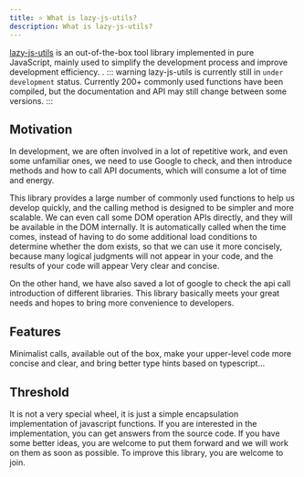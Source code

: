 ```yaml
---
title: ⭐ What is lazy-js-utils?
description: What is lazy-js-utils?
---
```


[lazy-js-utils](https://github.com/Simon-He95/lazy-js-utils) is an out-of-the-box tool library implemented in pure JavaScript, mainly used to simplify the development process and improve development efficiency. .
::: warning
lazy-js-utils is currently still in `under development` status. Currently 200+ commonly used functions have been compiled, but the documentation and API may still change between some versions.
:::

## Motivation

In development, we are often involved in a lot of repetitive work, and even some unfamiliar ones, we need to use Google to check, and then introduce methods and how to call API documents, which will consume a lot of time and energy.

This library provides a large number of commonly used functions to help us develop quickly, and the calling method is designed to be simpler and more scalable. We can even call some DOM operation APIs directly, and they will be available in the DOM internally. It is automatically called when the time comes, instead of having to do some additional load conditions to determine whether the dom exists, so that we can use it more concisely, because many logical judgments will not appear in your code, and the results of your code will appear Very clear and concise.

On the other hand, we have also saved a lot of google to check the api call introduction of different libraries. This library basically meets your great needs and hopes to bring more convenience to developers.

## Features

Minimalist calls, available out of the box, make your upper-level code more concise and clear, and bring better type hints based on typescript...

## Threshold

It is not a very special wheel, it is just a simple encapsulation implementation of javascript functions. If you are interested in the implementation, you can get answers from the source code. If you have some better ideas, you are welcome to put them forward and we will work on them as soon as possible. To improve this library, you are welcome to join.

